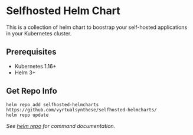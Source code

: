 # Selfhosted Helm Chart

This is a collection of helm chart to boostrap your self-hosted applications in your Kubernetes cluster.

## Prerequisites

- Kubernetes 1.16+
- Helm 3+

## Get Repo Info

```console
helm repo add selfhosted-helmcharts https://github.com/vyrtualsynthese/selfhosted-helmcharts/
helm repo update
```

_See [helm repo](https://helm.sh/docs/helm/helm_repo/) for command documentation._
